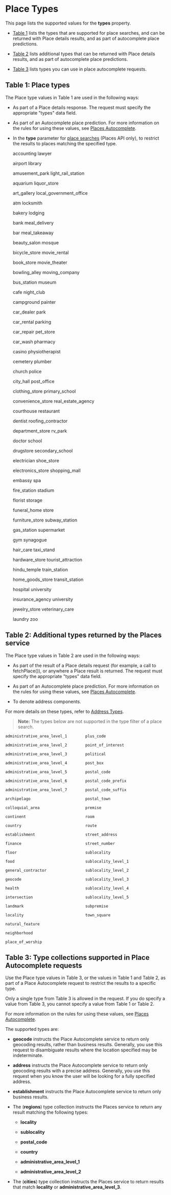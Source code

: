 # Place Types

This page lists the supported values for the **types** property.

* [Table 1](#Table-1-Place-types) lists the types that are supported for place searches, and can be returned with Place details results, and as part of autocomplete place predictions.

* [Table 2](#Table-2-Additional-types-returned-by-the-Places-service) lists additional types that can be returned with Place details results, and as part of autocomplete place predictions.

* [Table 3](#Table-3-Type-collections-supported-in-Place-Autocomplete-requests) lists types you can use in place autocomplete requests.


## Table 1: Place types

The Place type values in Table 1 are used in the following ways:

* As part of a Place details response. The request must specify the appropriate "types" data field.

* As part of an Autocomplete place prediction. For more information on the rules for using these values, see [Places Autocomplete](./placeautocomplete.md).

* In the **type** parameter for [place searches](./textsearch.md) (Places API only), to restrict the results to places matching the specified type.

  accounting              lawyer 

  airport                 library 

  amusement_park          light_rail_station 

  aquarium                liquor_store 

  art_gallery             local_government_office 

  atm                     locksmith 

  bakery                  lodging 

  bank                     meal_delivery 

  bar                      meal_takeaway 

  beauty_salon             mosque 

  bicycle_store            movie_rental 

  book_store               movie_theater 

  bowling_alley            moving_company 

  bus_station              museum 

  cafe                     night_club 

  campground               painter 

  car_dealer               park 

  car_rental               parking 

  car_repair               pet_store 

  car_wash                 pharmacy 

  casino                   physiotherapist 

  cemetery                 plumber 

  church                   police 

  city_hall                post_office 

  clothing_store           primary_school 

  convenience_store        real_estate_agency 

  courthouse               restaurant 

  dentist                  roofing_contractor 

  department_store         rv_park 

  doctor                   school 

  drugstore                secondary_school 

  electrician              shoe_store 

  electronics_store        shopping_mall 

  embassy                  spa 

  fire_station             stadium 

  florist                  storage 

  funeral_home             store 

  furniture_store          subway_station 

  gas_station              supermarket 

  gym                      synagogue 

  hair_care                taxi_stand 

  hardware_store           tourist_attraction 

  hindu_temple             train_station 

  home_goods_store         transit_station 

  hospital                 university 

  insurance_agency         university 

  jewelry_store            veterinary_care 

  laundry                  zoo 


## Table 2: Additional types returned by the Places service
The Place type values in Table 2 are used in the following ways:

  * As part of the result of a Place details request (for example, a call to fetchPlace()), or anywhere a Place result is returned. The request must specify the appropriate "types" data field.

  * As part of an Autocomplete place prediction. For more information on the rules for using these values, see [Places Autocomplete](./placeautocomplete.md).

  * To denote address components.

For more details on these types, refer to [Address Types](./geocoding.md#Address-types-and-address-component-types).

> **Note:** The types below are not supported in the type filter of a place search.

    administrative_area_level_1        plus_code 

    administrative_area_level_2        point_of_interest 

    administrative_area_level_3        political 

    administrative_area_level_4        post_box

    administrative_area_level_5        postal_code 

    administrative_area_level_6        postal_code_prefix 

    administrative_area_level_7        postal_code_suffix 

    archipelago                        postal_town

    colloquial_area                    premise

    continent                          room

    country                            route

    establishment                      street_address

    finance                            street_number

    floor                              sublocality

    food                               sublocality_level_1

    general_contractor                 sublocality_level_2

    geocode                            sublocality_level_3

    health                             sublocality_level_4

    intersection                       sublocality_level_5

    landmark                           subpremise

    locality                           town_square

    natural_feature

    neighborhood

    place_of_worship


## Table 3: Type collections supported in Place Autocomplete requests
Use the Place type values in Table 3, or the values in Table 1 and Table 2, as part of a Place Autocomplete request to restrict the results to a specific type.

Only a single type from Table 3 is allowed in the request. If you do specify a value from Table 3, you cannot specify a value from Table 1 or Table 2.

For more information on the rules for using these values, see [Places Autocomplete](./placeautocomplete.md).

The supported types are:

  * **geocode** instructs the Place Autocomplete service to return only geocoding results, rather than business results. Generally, you use this request to disambiguate results where the location specified may be indeterminate.

  * **address** instructs the Place Autocomplete service to return only geocoding results with a precise address. Generally, you use this request when you know the user will be looking for a fully specified address.

  * **establishment** instructs the Place Autocomplete service to return only business results.

  * The (**regions**) type collection instructs the Places service to return any result matching the following types:

    * **locality**

    * **sublocality**

    * **postal_code**

    * **country**

    * **administrative_area_level_1**

    * **administrative_area_level_2**

  * The (**cities**) type collection instructs the Places service to return results that match **locality** or **administrative_area_level_3**.
